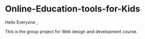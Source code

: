 # Online-Education-tools-for-Kids
Hello Everyone ,


This is the group project for Web design and development course.
